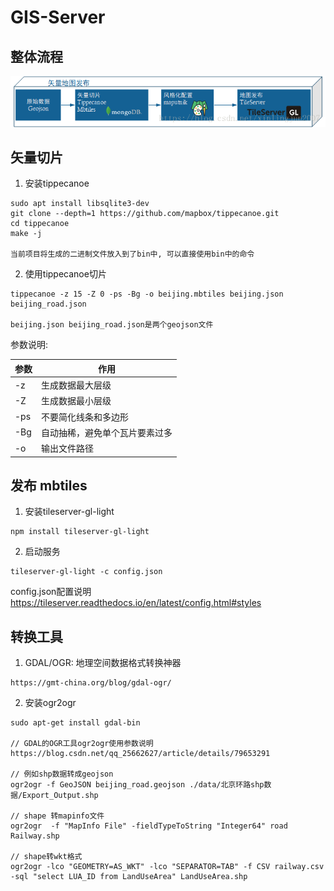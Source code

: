 # GIS-Server

## 整体流程
![avatar](./img/make_vector_map.png)

## 矢量切片
1. 安装tippecanoe
```
sudo apt install libsqlite3-dev
git clone --depth=1 https://github.com/mapbox/tippecanoe.git
cd tippecanoe
make -j

当前项目将生成的二进制文件放入到了bin中, 可以直接使用bin中的命令
```

2. 使用tippecanoe切片
```
tippecanoe -z 15 -Z 0 -ps -Bg -o beijing.mbtiles beijing.json beijing_road.json

beijing.json beijing_road.json是两个geojson文件
```
参数说明:

| 参数 | 作用    |
| ---   | ---   |
| -z | 生成数据最大层级|
| -Z | 生成数据最小层级|
| -ps | 不要简化线条和多边形|
| -Bg | 自动抽稀，避免单个瓦片要素过多|
| -o  | 输出文件路径|

## 发布 mbtiles

1. 安装tileserver-gl-light
```
npm install tileserver-gl-light
```

2. 启动服务
```
tileserver-gl-light -c config.json
```
config.json配置说明
https://tileserver.readthedocs.io/en/latest/config.html#styles

## 转换工具
1. GDAL/OGR: 地理空间数据格式转换神器
```
https://gmt-china.org/blog/gdal-ogr/
```


2. 安装ogr2ogr
```
sudo apt-get install gdal-bin

// GDAL的OGR工具ogr2ogr使用参数说明
https://blog.csdn.net/qq_25662627/article/details/79653291

// 例如shp数据转成geojson
ogr2ogr -f GeoJSON beijing_road.geojson ./data/北京环路shp数据/Export_Output.shp

// shape 转mapinfo文件
ogr2ogr  -f "MapInfo File" -fieldTypeToString "Integer64" road Railway.shp

// shape转wkt格式
ogr2ogr -lco "GEOMETRY=AS_WKT" -lco "SEPARATOR=TAB" -f CSV railway.csv -sql "select LUA_ID from LandUseArea" LandUseArea.shp 
```


